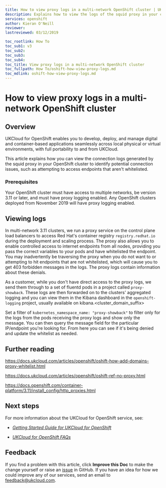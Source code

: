 ```yaml
---
title: How to view proxy logs in a multi-network OpenShift cluster | UKCloud Ltd
description: Explains how to view the logs of the squid proxy in your cluster
services: openshift
author: Kieran O'Neill
reviewer:
lastreviewed: 03/12/2019

toc_rootlink: How To
toc_sub1: v3
toc_sub2:
toc_sub3:
toc_sub4:
toc_title: View proxy logs in a multi-network OpenShift cluster
toc_fullpath: How To/oshift-how-view-proxy-logs.md
toc_mdlink: oshift-how-view-proxy-logs.md
---
```


# How to view proxy logs in a multi-network OpenShift cluster

## Overview

UKCloud for OpenShift enables you to develop, deploy, and manage digital and container-based applications seamlessly across local physical or virtual environments, with full portability to and from UKCloud.

This article explains how you can view the connection logs generated by the squid proxy in your OpenShift cluster to identify potential connection issues, such as attempting to access endpoints that aren't whitelisted.

### Prerequisites

Your OpenShift cluster must have access to multiple networks, be version 3.11 or later, and must have proxy logging enabled. Any OpenShift clusters deployed from November 2019 will have proxy logging enabled.

## Viewing logs

In multi-network 3.11 clusters, we run a proxy service on the control plane load balancers to access Red Hat's container registry `registry.redhat.io` during the deployment and scaling process. The proxy also allows you to enable controlled access to internet endpoints from all nodes, providing you pass the correct variables to your pods and have whitelisted the endpoint. You may inadvertently be traversing the proxy when you do not want to or attempting to hit endpoints that are not whitelisted, which will cause you to get 403 forbidden messages in the logs. The proxy logs contain information about these denials.

As a customer, while you don't have direct access to the proxy logs, we send them through to a set of fluentd pods in a project called `proxy-showback`. These logs are then forwarded on to the clusters' aggregated logging and you can view them in the Kibana dashboard in the `openshift-logging` project, usually available on kibana.<cluster_domain_suffix>

Set a filter of `kubernetes_namespace_name: "proxy-showback"` to filter only for the logs from the pods receiving the proxy logs and show only the message. You can then query the message field for the particular IP/endpoint you're looking for. From here you can see if it's being denied and update the whitelist as needed.

## Further reading

<https://docs.ukcloud.com/articles/openshift/oshift-how-add-domains-proxy-whitelist.html>

<https://docs.ukcloud.com/articles/openshift/oshift-ref-no-proxy.html>

<https://docs.openshift.com/container-platform/3.11/install_config/http_proxies.html>

## Next steps

For more information about the UKCloud for OpenShift service, see:

- [*Getting Started Guide for UKCloud for OpenShift*](oshift-gs.md)

- [*UKCloud for OpenShift FAQs*](oshift-faq.md)

## Feedback

If you find a problem with this article, click **Improve this Doc** to make the change yourself or raise an [issue](https://github.com/UKCloud/documentation/issues) in GitHub. If you have an idea for how we could improve any of our services, send an email to <feedback@ukcloud.com>.
